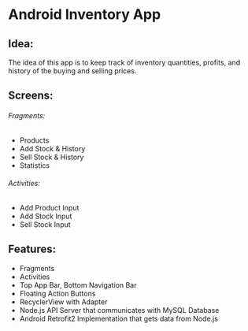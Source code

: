 # Android Inventory App

## Idea:
The idea of this app is to keep track of inventory quantities, profits, and history of the buying and selling prices.

## Screens:
###### Fragments:
- Products
- Add Stock & History
- Sell Stock & History
- Statistics
###### Activities:
- Add Product Input
- Add Stock Input
- Sell Stock Input

## Features:
- Fragments
- Activities
- Top App Bar, Bottom Navigation Bar
- Floating Action Buttons
- RecyclerView with Adapter
- Node.js API Server that communicates with MySQL Database
- Android Retrofit2 Implementation that gets data from Node.js
